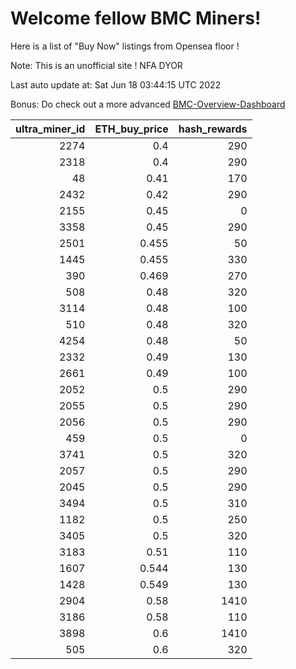 # Welcome fellow BMC Miners!
Here is a list of "Buy Now" listings from Opensea floor !

Note: This is an unofficial site ! NFA DYOR

Last auto update at: Sat Jun 18 03:44:15 UTC 2022

Bonus: Do check out a more advanced [BMC-Overview-Dashboard](https://dune.com/defifunk/BMC-Overview-Dashboard)


|   ultra_miner_id |   ETH_buy_price |   hash_rewards |
|-----------------:|----------------:|---------------:|
|             2274 |           0.4   |            290 |
|             2318 |           0.4   |            290 |
|               48 |           0.41  |            170 |
|             2432 |           0.42  |            290 |
|             2155 |           0.45  |              0 |
|             3358 |           0.45  |            290 |
|             2501 |           0.455 |             50 |
|             1445 |           0.455 |            330 |
|              390 |           0.469 |            270 |
|              508 |           0.48  |            320 |
|             3114 |           0.48  |            100 |
|              510 |           0.48  |            320 |
|             4254 |           0.48  |             50 |
|             2332 |           0.49  |            130 |
|             2661 |           0.49  |            100 |
|             2052 |           0.5   |            290 |
|             2055 |           0.5   |            290 |
|             2056 |           0.5   |            290 |
|              459 |           0.5   |              0 |
|             3741 |           0.5   |            320 |
|             2057 |           0.5   |            290 |
|             2045 |           0.5   |            290 |
|             3494 |           0.5   |            310 |
|             1182 |           0.5   |            250 |
|             3405 |           0.5   |            320 |
|             3183 |           0.51  |            110 |
|             1607 |           0.544 |            130 |
|             1428 |           0.549 |            130 |
|             2904 |           0.58  |           1410 |
|             3186 |           0.58  |            110 |
|             3898 |           0.6   |           1410 |
|              505 |           0.6   |            320 |